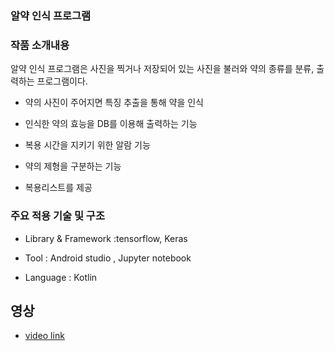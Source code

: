 
### 알약 인식 프로그램

### 작품 소개내용
 알약 인식 프로그램은 사진을 찍거나 
저장되어 있는 사진을 불러와 약의 종류를 분류, 출력하는 프로그램이다.

- 약의 사진이 주어지면 특징 추출을 통해 약을 인식

- 인식한 약의 효능을 DB를 이용해 출력하는 기능

- 복용 시간을 지키기 위한 알람 기능

- 약의 제형을 구분하는 기능

- 복용리스트를 제공



### 주요 적용 기술 및 구조

- Library & Framework :tensorflow, Keras

- Tool : Android studio , Jupyter notebook

- Language : Kotlin 

## 영상
- [video link](https://www.youtube.com/watch?v=kkHYvlJQXDo)
